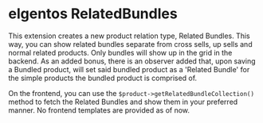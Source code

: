 # elgentos RelatedBundles 

This extension creates a new product relation type, Related Bundles. This way, you can show related bundles separate from cross sells, up sells and normal related products. Only bundles will show up in the grid in the backend. As an added bonus, there is an observer added that, upon saving a Bundled product, will set said bundled product as a 'Related Bundle' for the simple products the bundled product is comprised of.

On the frontend, you can use the ```$product->getRelatedBundleCollection()``` method to fetch the Related Bundles and show them in your preferred manner. No frontend templates are provided as of now.

